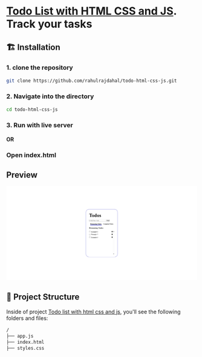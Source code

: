 # [Todo List with HTML CSS and JS](https://todo-html-css-js.vercel.app/). Track your tasks

## 🏗 Installation

### 1. clone the repository

```sh
git clone https://github.com/rahulrajdahal/todo-html-css-js.git
```

### 2. Navigate into the directory

```sh
cd todo-html-css-js
```

### 3. Run with live server

#### OR

### Open index.html

## Preview

[![Todo with html css and js](./screenshots/todos.png)](https://todo-with-html-css-js.vercel.app/)

## 🚀 Project Structure

Inside of project [Todo list with html css and js](https://todo-html-css-js.vercel.app), you'll see the following folders and files:

```text
/
├── app.js
├── index.html
├── styles.css
```
